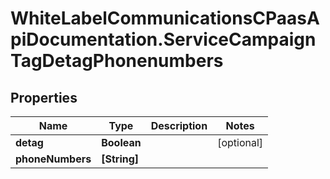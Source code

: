 # WhiteLabelCommunicationsCPaasApiDocumentation.ServiceCampaignTagDetagPhonenumbers

## Properties

Name | Type | Description | Notes
------------ | ------------- | ------------- | -------------
**detag** | **Boolean** |  | [optional] 
**phoneNumbers** | **[String]** |  | 


